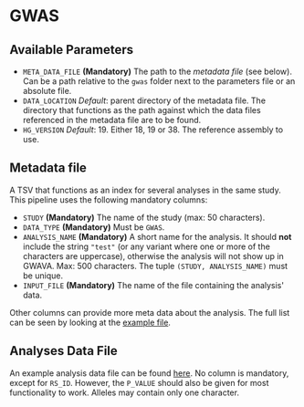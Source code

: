 GWAS
====

Available Parameters
--------------------

- `META_DATA_FILE` **(Mandatory)** The path to the _metadata file_
  (see below). Can be a path relative to the `gwas` folder next to the
  parameters file or an absolute file.
- `DATA_LOCATION` _Default_: parent directory of the metadata file. The
  directory that functions as the path against which the data files
  referenced in the metadata file are to be found.
- `HG_VERSION` _Default_: 19. Either 18, 19 or 38. The reference assembly to use.

Metadata file
-------------
A TSV that functions as an index for several analyses in the same study. This
pipeline uses the following mandatory columns:

* `STUDY` **(Mandatory)** The name of the study (max: 50 characters).
* `DATA_TYPE` **(Mandatory)** Must be `GWAS`.
* `ANALYSIS_NAME` **(Mandatory)** A short name for the analysis. It should
  **not** include the string `"test"` (or any variant where one or more of the
  characters are uppercase), otherwise the analysis will not show up in GWAVA.
  Max: 500 characters. The tuple `(STUDY, ANALYSIS_NAME)` must be unique.
* `INPUT_FILE` **(Mandatory)** The name of the file containing the analysis'
  data.

Other columns can provide more meta data about the analysis. The full list can
be seen by looking at the
[example file](../../studies/MAGIC/gwas/MagicDataSet.tsv).

Analyses Data File
------------------

An example analysis data file can be found
[here](../../studies/MAGIC/gwas/mod_MAGIC_FastingGlucose.tsv). No column is
mandatory, except for `RS_ID`. However, the `P_VALUE` should also be given for
most functionality to work. Alleles may contain only one character.

<!-- vim: tw=80 et ft=markdown spell:
-->
